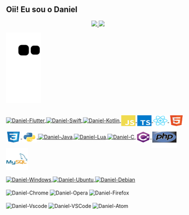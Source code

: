 ## Oii! Eu sou o Daniel 
<div align="center">
  <a href="https://github.com/MunizzDaniel">
  <img height="180em" src="https://github-readme-stats.vercel.app/api?username=MunizzDaniel&show_icons=true&theme=radical&include_all_commits=true&count_private=true"/>
  <img height="180em" src="https://github-readme-stats.vercel.app/api/top-langs/?username=rafaballerini&layout=compact&langs_count=7&theme=radical"/>
</div>
<div> 
 
  ![Snake animation](https://github.com/rafaballerini/rafaballerini/blob/output/github-contribution-grid-snake.svg)
 
</div>
  
  <div style="display: inline_block"><br>
  <img align="center" alt="Daniel-Flutter" height="30" width="40" src="https://cdn.jsdelivr.net/gh/devicons/devicon/icons/flutter/flutter-original.svg"> 
  <img align="center" alt="Daniel-Swift" height="30" width="40" src="https://cdn.jsdelivr.net/gh/devicons/devicon/icons/swift/swift-original.svg">
  <img align="center" alt="Daniel-Kotlin" height="30" width="40" src="https://cdn.jsdelivr.net/gh/devicons/devicon/icons/kotlin/kotlin-original.svg">
  <img align="center" alt="Daniel-Js" height="30" width="40" src="https://raw.githubusercontent.com/devicons/devicon/master/icons/javascript/javascript-plain.svg">
  <img align="center" alt="Daniel-Ts" height="30" width="40" src="https://raw.githubusercontent.com/devicons/devicon/master/icons/typescript/typescript-plain.svg">
  <img align="center" alt="Daniel-React" height="30" width="40" src="https://raw.githubusercontent.com/devicons/devicon/master/icons/react/react-original.svg">
  <img align="center" alt="Daniel-HTML" height="30" width="40" src="https://raw.githubusercontent.com/devicons/devicon/master/icons/html5/html5-original.svg">
  <img align="center" alt="Daniel-CSS" height="30" width="40" src="https://raw.githubusercontent.com/devicons/devicon/master/icons/css3/css3-original.svg">
  <img align="center" alt="Daniel-Python" height="30" width="40" src="https://raw.githubusercontent.com/devicons/devicon/master/icons/python/python-original.svg">
  <img align="center" alt="Daniel-Java" height="50" width="40" src="https://cdn.jsdelivr.net/gh/devicons/devicon/icons/java/java-original.svg">
  <img align="center" alt="Daniel-Lua" height="30" width="40" src="https://cdn.jsdelivr.net/gh/devicons/devicon/icons/lua/lua-original.svg">
  <img align="center" alt="Daniel-C" height="30" width="40" src="https://cdn.jsdelivr.net/gh/devicons/devicon/icons/c/c-original.svg">
  <img align="center" alt="Daniel-Csharp" height="30" width="40" src="https://raw.githubusercontent.com/devicons/devicon/master/icons/csharp/csharp-original.svg">
  <img align="center" alt="Daniel-PHP" height="60" width="70" src="https://raw.githubusercontent.com/devicons/devicon/master/icons/php/php-original.svg">
  <img align="center" alt="Daniel-Mysql" height="60" widht="70" src="https://raw.githubusercontent.com/devicons/devicon/master/icons/mysql/mysql-original-wordmark.svg">
</div>
  
  <div style="display: inline_block"><br>
   <img align="center" alt="Daniel-Windows" height="30" width="40" src="https://cdn.jsdelivr.net/gh/devicons/devicon/icons/windows8/windows8-original.svg">
   <img align="center" alt="Daniel-Ubuntu" height="30" width="40" src="https://cdn.jsdelivr.net/gh/devicons/devicon/icons/ubuntu/ubuntu-plain.svg">
   <img align="center" alt="Daniel-Debian" height="30" width="40" src="https://cdn.jsdelivr.net/gh/devicons/devicon/icons/debian/debian-original.svg">
  </div>
  
  <div style="display: inline-block"><br>
   <img align="center" alt="Daniel-Chrome" height="30" width="40" src="https://cdn.jsdelivr.net/gh/devicons/devicon/icons/chrome/chrome-original.svg">
   <img align="center" alt="Daniel-Opera" height="30" width="40" src="https://cdn.jsdelivr.net/gh/devicons/devicon/icons/opera/opera-original.svg">
   <img align="center" alt="Daniel-Firefox" height="30" width="40" src="https://cdn.jsdelivr.net/gh/devicons/devicon/icons/firefox/firefox-original.svg" >
  </div>
  
  <div style="display: inline-block"><br>
   <img align="center" alt="Daniel-Vscode" height="30" width="40" src="https://cdn.jsdelivr.net/gh/devicons/devicon/icons/vscode/vscode-original.svg">
    <img align="center" alt="Daniel-VSCode" height="30" width="40" src="https://cdn.jsdelivr.net/gh/devicons/devicon/icons/visualstudio/visualstudio-plain.svg">
   <img align="center" alt="Daniel-Atom" height="30" width="40" src="https://cdn.jsdelivr.net/gh/devicons/devicon/icons/atom/atom-original.svg">
  </div>
